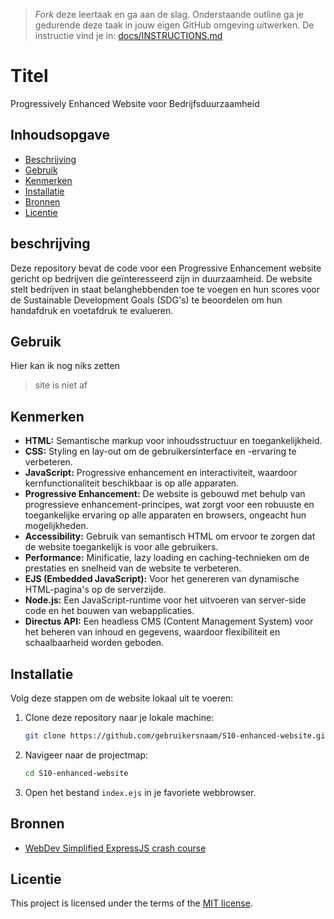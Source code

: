 > _Fork_ deze leertaak en ga aan de slag. Onderstaande outline ga je gedurende deze taak in jouw eigen GitHub omgeving uitwerken. De instructie vind je in: [docs/INSTRUCTIONS.md](docs/INSTRUCTIONS.md)

# Titel
Progressively Enhanced Website voor Bedrijfsduurzaamheid

## Inhoudsopgave

  * [Beschrijving](#beschrijving)
  * [Gebruik](#gebruik)
  * [Kenmerken](#kenmerken)
  * [Installatie](#installatie)
  * [Bronnen](#bronnen)
  * [Licentie](#licentie)

## beschrijving
Deze repository bevat de code voor een Progressive Enhancement website gericht op bedrijven die geïnteresseerd zijn in duurzaamheid. De website stelt bedrijven in staat belanghebbenden toe te voegen en hun scores voor de Sustainable Development Goals (SDG's) te beoordelen om hun handafdruk en voetafdruk te evalueren.

## Gebruik
Hier kan ik nog niks zetten 
> site is niet af

## Kenmerken
- **HTML:** Semantische markup voor inhoudsstructuur en toegankelijkheid.
- **CSS:** Styling en lay-out om de gebruikersinterface en -ervaring te verbeteren.
- **JavaScript:** Progressive enhancement en interactiviteit, waardoor kernfunctionaliteit beschikbaar is op alle apparaten.
- **Progressive Enhancement:** De website is gebouwd met behulp van progressieve enhancement-principes, wat zorgt voor een robuuste en toegankelijke ervaring op alle apparaten en browsers, ongeacht hun mogelijkheden.
- **Accessibility:** Gebruik van semantisch HTML om ervoor te zorgen dat de website toegankelijk is voor alle gebruikers.
- **Performance:** Minificatie, lazy loading en caching-technieken om de prestaties en snelheid van de website te verbeteren.
- **EJS (Embedded JavaScript):** Voor het genereren van dynamische HTML-pagina's op de serverzijde.
- **Node.js:** Een JavaScript-runtime voor het uitvoeren van server-side code en het bouwen van webapplicaties.
- **Directus API:** Een headless CMS (Content Management System) voor het beheren van inhoud en gegevens, waardoor flexibiliteit en schaalbaarheid worden geboden.

## Installatie
Volg deze stappen om de website lokaal uit te voeren:

1. Clone deze repository naar je lokale machine:
   ```bash
   git clone https://github.com/gebruikersnaam/S10-enhanced-website.git
   ```
2. Navigeer naar de projectmap:
   ```bash
   cd S10-enhanced-website
   ```
3. Open het bestand `index.ejs` in je favoriete webbrowser.

## Bronnen
- [WebDev Simplified ExpressJS crash course](https://youtu.be/SccSCuHhOw0?si=Z_LH8WRvgMzCzl44)

## Licentie

This project is licensed under the terms of the [MIT license](./LICENSE).

